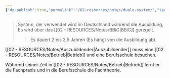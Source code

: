 ```yaml
---
{"dg-publish":true,"permalink":"/02-resources/notes/duale-system/","tags":["LF01","prüfungsrelevant"],"noteIcon":""}
---
```


>System, der verwendet wird im Deutschland während die Ausbildung, Es wird über das [[02 - RESOURCES/Notes/BBiG\|BBiG]] geregelt.
>> Es dauert 2 bis 3,5 Jahren (Es hängt von die Ausbildung ab).

[[02 - RESOURCES/Notes/Auszubildender\|Auszubildender]] muss eine [[02 - RESOURCES/Notes/Betrieb\|Betrieb]] und eine Berufsschule besuchen.

Während seiner Zeit in [[02 - RESOURCES/Notes/Betrieb\|Betrieb]] lernt er die Fachpraxis und in die Berufsschule  die Fachtheorie.

